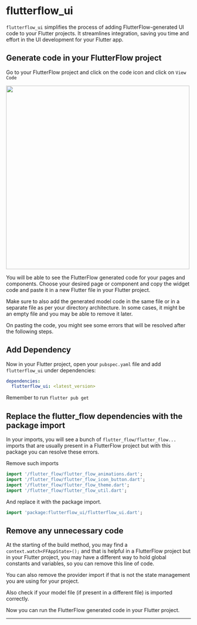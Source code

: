 # flutterflow_ui

`flutterflow_ui` simplifies the process of adding FlutterFlow-generated UI code to your Flutter projects. It streamlines integration, saving you time and effort in the UI development for your Flutter app.

## Generate code in your FlutterFlow project

Go to your FlutterFlow project and click on the code icon and click on `View Code`

<img src="https://github.com/FlutterFlow/flutterflow-ui/blob/pooja/new_widgets/assets/package1.gif" width="500" />

You will be able to see the FlutterFlow generated code for your pages and components. Choose your desired page or component and copy the widget code and paste it in a new Flutter file in your Flutter project. 

Make sure to also add the generated model code in the same file or in a separate file as per your directory architecture. In some cases, it might be an empty file and you may be able to remove it later.

On pasting the code, you might see some errors that will be resolved after the following steps.

## Add Dependency

Now in your Flutter project, open your `pubspec.yaml` file and add `flutterflow_ui` under dependencies:

```yaml
dependencies:
  flutterflow_ui: <latest_version>
```
Remember to run `flutter pub get`

## Replace the flutter_flow dependencies with the package import

In your imports, you will see a bunch of `flutter_flow/flutter_flow...` imports that are usually present in a FlutterFlow project but with this package you can resolve these errors. 

Remove such imports
```dart
import '/flutter_flow/flutter_flow_animations.dart';
import '/flutter_flow/flutter_flow_icon_button.dart';
import '/flutter_flow/flutter_flow_theme.dart';
import '/flutter_flow/flutter_flow_util.dart';
```

And replace it with the package import.

```dart
import 'package:flutterflow_ui/flutterflow_ui.dart';
```

## Remove any unnecessary code

At the starting of the build method, you may find a `context.watch<FFAppState>();` and that is helpful in a FlutterFlow project but in your Flutter project, you may have a different way to hold global constants and variables, so you can remove this line of code. 

You can also remove the provider import if that is not the state management you are using for your project. 

Also check if your model file (if present in a different file) is imported correctly.

Now you can run the FlutterFlow generated code in your Flutter project. 

__________________________________________





